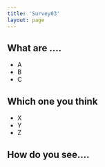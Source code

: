 ```yaml
---
title: 'Survey03'
layout: page
---
```


<div class="checkbox">
  <h2>What are ....</h2>
  <ul>
    <li>A</li>
    <li>B</li>
    <li>C</li>
  </ul>
</div>

<div class="choice">
  <h2>Which one you think</h2>
  <ul>
    <li>X</li>
    <li>Y</li>
    <li>Z</li>
  </ul>
</div>

<div class="text">
  <h2>How do you see....</h2>
</div>

<div class="gen_json"></div>
